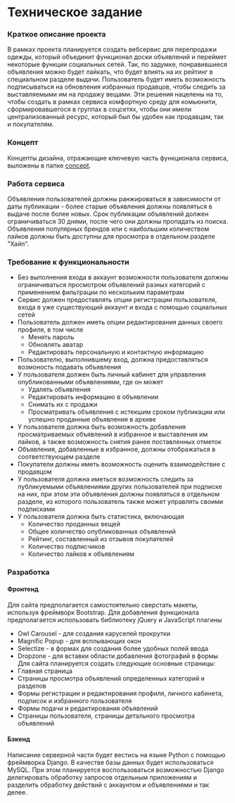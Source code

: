 # Техническое задание #

### Краткое описание проекта ###

В рамках проекта планируется создать вебсервис для перепродажи одежды, который объединит функционал доски объявлений и переймет некоторые функции социальных сетей. Так, по задумке, понравившиеся объявления можно будет лайкать, что будет влиять на их рейтинг в специальном разделе выдачи. Пользователь будет иметь возможность подписываться на обновления избранных продавцов, чтобы следить за выставляемыми им на продажу вещами. Эти решения нацелены на то, чтобы создать в рамках сервиса комфортную среду для комьюнити, сформировавшегося в группах в соцсетях, чтобы они имели централизованный ресурс, который был бы удобен как продавцам, так и покупателям.

### Концепт ###

Концепты дизайна, отражающие ключевую часть функционала сервиса, выложены в папке [concept](concept).

### Работа сервиса ###

Объявления пользователей должны ранжироваться в зависимости от даты публикации - более старые объявления должны появляться в выдаче после более новых. Срок публикации объявлений должен ограничиваться 30 днями, после чего они должны пропадать из поиска. Объявления популярных брендов или с наибольшим количеством лайков должны быть доступны для просмотра в отдельном разделе "Хайп".

### Требование к функциональности ###

* Без выполнения входа в аккаунт возможности пользователя должны ограничиваться просмотром объявлений разных категорий с применением фильтрации по нескольким параметрам 
* Сервис должен предоставлять опции регистрации пользователя, входа в уже существующий аккаунт и входа с помощью социальных сетей
* Пользователь должен иметь опции редактирования данных своего профиля, в том числе 
  * Менять пароль
  * Обновлять аватар
  * Редактировать персональную и контактную информацию
* Пользователю, выполнившему вход, должна предоставляться возмоность подавать объявления 
* У пользователя должен быть личный кабинет для управления опубликованными объявлениями, где он может
  * Удалять объявления
  * Редактировать информацию в объявлении
  * Снимать их с продажи 
  * Просматривать объявления с истекшим сроком публикации или успешно проданные объявления в архиве
* У пользователя должна быть возможность добавления просматриваемых объявлений в избранное и выставления им лайков, а также возможность снятия ранее поставленных отметок 
* Объявления, добавленные в избранное, должны отображаться в соответствующем разделе
* Покупатели должны иметь возможность оценить взаимодействие с продавцом 
* У пользователя должна иметься возможность следить за публикуемыми объявлениями других пользователей при подписке на них, при этом эти объявления должны появляться в отдельном разделе, из которого пользователь также может управлять своими подписками 
* У пользователя должна быть статистика, включающая
  * Количество проданных вещей
  * Общее количество опубликованных объявлений 
  * Рейтинг, составленный из отзывов покупателей
  * Количество подписчиков 
  * Количество лайков к объявлениям
  
### Разработка ###

#### Фронтенд ####
Для сайта предполагается самостоятельно сверстать макеты, используя фреймворк Bootstrap. Для добавления функционала предполагается использовать библиотеку jQuery и JavaScript плагины 
* Owl Carousel - для создания каруселей прокрутки
* Magnific Popup - для всплывающих окон
* Selectize - в формах для создания более удобных полей ввода
* Dropzone - для вставки области добавления фотографий в формы
Для сайта планируется создать следующие основные страницы:
* Главная страница
* Страницы просмотра объявлений определенных категорий и разделов
* Формы регистрации и редактирования профиля, личного кабинета, подписок и избранного пользователя
* Формы подачи и редактирования объявлений
* Страницы пользователя, страницы детального просмотра объявлений 
  
#### Бэкенд ####
Написание серверной части будет вестись на языке Python с помощью фреймворка Django. В качестве базы данных будет использоваться MySQL.
При этом планируется воспользоваться возможностью Django делегировать обработку запросов отдельным приложениям и разделить обработку действий с аккаунтом и объявлениями и так делее.

